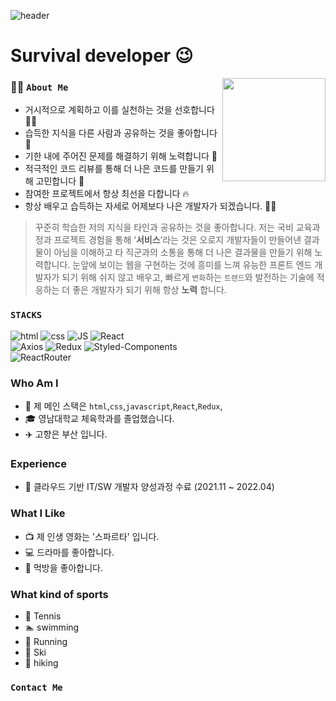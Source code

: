 ![header](https://capsule-render.vercel.app/api?type=waving&color=gradient&text=Hi%20there!%20👋&fontSize=80&height=300)

# Survival developer 😉

<img align='right' src="https://github-readme-stats.vercel.app/api?username=zhzkdls" height="165">

### 🙋🏻 `About Me`

- 거시적으로 계획하고 이를 실천하는 것을 선호합니다 ✍🏼
- 습득한 지식을 다른 사람과 공유하는 것을 좋아합니다 🧐
- 기한 내에 주어진 문제를 해결하기 위해 노력합니다 💪
- 적극적인 코드 리뷰를 통해 더 나은 코드를 만들기 위해 고민합니다 🧐
- 참여한 프로젝트에서 항상 최선을 다합니다 🔥
- 항상 배우고 습득하는 자세로 어제보다 나은 개발자가 되겠습니다. 👨‍💻


> 꾸준히 학습한 저의 지식을 타인과 공유하는 것을 좋아합니다. 저는 국비 교육과정과 프로젝트 경험을 통해 ‘**서비스**’라는 것은 오로지 개발자들이 만들어낸 결과물이 아님을 이해하고 타 직군과의 소통을 통해 더 나은 결과물을 만들기 위해 노력합니다.
> 눈앞에 보이는 웹을 구현하는 것에 흥미를 느껴 유능한 프론트 엔드 개발자가 되기 위해 쉬지 않고 배우고, 빠르게 `변화`하는 `트렌드`와 발전하는 기술에 적응하는 더 좋은 개발자가 되기 위해 항상 **노력** 합니다.


### `STACKS`

![html](https://img.shields.io/badge/Html-E34F26?style=flat-square&logo=Html5&logoColor=white)
![css](https://img.shields.io/badge/CSS-1572B6?style=flat-square&logo=CSS3&logoColor=white)
![JS](https://img.shields.io/badge/JavaScript-F7DF1E?style=flat-square&logo=JavaScript&logoColor=black)
![React](https://img.shields.io/badge/React%20-61DAFB?style=flat-square&logo=React&logoColor=black)
</br>
![Axios](https://img.shields.io/badge/Axios%20-red?style=flat-square&logo=Axios&logoColor=black)
![Redux](https://img.shields.io/badge/Redux%20-764ABC?style=flat-square&logo=Redux&logoColor=black)
![Styled-Components](https://img.shields.io/badge/StyledComponents%20-DB7093?style=flat-square&logo=StyledComponents&logoColor=black)
</br>
![ReactRouter](https://img.shields.io/badge/ReactRouter%20-CA4245?style=flat-square&logo=ReactRouter&logoColor=black)

### Who Am I

- 🌱 제 메인 스택은 `html`,`css`,`javascript`,`React`,`Redux`, 
- 🎓 영남대학교 체육학과를 졸업했습니다.
- ✈️ 고향은 부산 입니다.

### Experience

- 🏤 클라우드 기반 IT/SW 개발자 양성과정 수료 (2021.11 ~ 2022.04)

### What I Like

- 📺 제 인생 영화는 '스파르타' 입니다.
- 💻 드라마를 좋아합니다.
- 🍟 먹방을 좋아합니다.

### What kind of sports

- 🎾 Tennis
- 🏊 swimming
- 🏃 Running
- 🎿 Ski
- 🚵 hiking

### `Contact Me`


